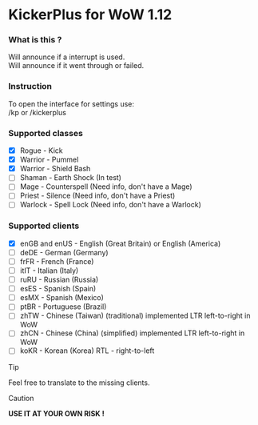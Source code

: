 # KickerPlus for WoW 1.12

### What is this ?
Will announce if a interrupt is used.  
Will announce if it went through or failed.

### Instruction
To open the interface for settings use:  
/kp or /kickerplus

### Supported classes
- [X] Rogue - Kick
- [X] Warrior - Pummel
- [X] Warrior - Shield Bash
- [ ] Shaman - Earth Shock (In test)
- [ ] Mage - Counterspell (Need info, don't have a Mage)
- [ ] Priest - Silence (Need info, don't have a Priest)
- [ ] Warlock - Spell Lock (Need info, don't have a Warlock)

### Supported clients
- [X] enGB and enUS - English (Great Britain) or English (America)
- [ ] deDE - German (Germany)
- [ ] frFR - French (France)
- [ ] itIT - Italian (Italy)
- [ ] ruRU - Russian (Russia)
- [ ] esES - Spanish (Spain)
- [ ] esMX - Spanish (Mexico)
- [ ] ptBR - Portuguese (Brazil)
- [ ] zhTW - Chinese (Taiwan) (traditional) implemented LTR left-to-right in WoW
- [ ] zhCN - Chinese (China) (simplified) implemented LTR left-to-right in WoW
- [ ] koKR - Korean (Korea) RTL - right-to-left
> [!TIP]
> Feel free to translate to the missing clients.

> [!CAUTION]
> <B>USE IT AT YOUR OWN RISK !</B>
